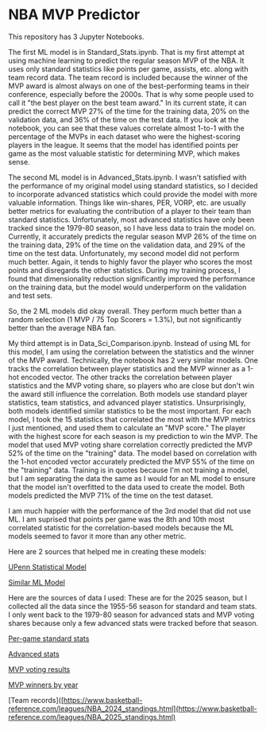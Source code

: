 # NBA MVP Predictor
This repository has 3 Jupyter Notebooks.

The first ML model is in Standard_Stats.ipynb. That is my first attempt at using machine learning to predict the regular season MVP of the NBA. It uses only standard statistics like points per game, assists, etc. along with team record data. The team record is included because the winner of the MVP award is almost always on one of the best-performing teams in their conference, especially before the 2000s. That is why some people used to call it "the best player on the best team award." In its current state, it can predict the correct MVP 27% of the time for the training data, 20% on the validation data, and 36% of the time on the test data. If you look at the notebook, you can see that these values correlate almost 1-to-1 with the percentage of the MVPs in each dataset who were the highest-scoring players in the league. It seems that the model has identified points per game as the most valuable statistic for determining MVP, which makes sense.

The second ML model is in Advanced_Stats.ipynb. I wasn't satisfied with the performance of my original model using standard statistics, so I decided to incorporate advanced statistics which could provide the model with more valuable information. Things like win-shares, PER, VORP, etc. are usually better metrics for evaluating the contribution of a player to their team than standard statistics. Unfortunately, most advanced statistics have only been tracked since the 1979-80 season, so I have less data to train the model on. Currently, it accurately predicts the regular season MVP 26% of the time on the training data, 29% of the time on the validation data, and 29% of the time on the test data. Unfortunately, my second model did not perform much better. Again, it tends to highly favor the player who scores the most points and disregards the other statistics. During my training process, I found that dimensionality reduction significantly improved the performance on the training data, but the model would underperform on the validation and test sets.

So, the 2 ML models did okay overall. They perform much better than a random selection (1 MVP / 75 Top Scorers = 1.3%), but not significantly better than the average NBA fan.

My third attempt is in Data_Sci_Comparison.ipynb. Instead of using ML for this model, I am using the correlation between the statistics and the winner of the MVP award. Technically, the notebook has 2 very similar models. One tracks the correlation between player statistics and the MVP winner as a 1-hot encoded vector. The other tracks the correlation between player statistics and the MVP voting share, so players who are close but don't win the award still influence the correlation. Both models use standard player statistics, team statistics, and advanced player statistics. Unsurprisingly, both models identified similar statistics to be the most important. For each model, I took the 15 statistics that correlated the most with the MVP metrics I just mentioned, and used them to calculate an "MVP score." The player with the highest score for each season is my prediction to win the MVP. The model that used MVP voting share correlation correctly predicted the MVP 52% of the time on the "training" data. The model based on correlation with the 1-hot encoded vector accurately predicted the MVP 55% of the time on the "training" data. Training is in quotes because I'm not training a model, but I am separating the data the same as I would for an ML model to ensure that the model isn't overfitted to the data used to create the model. Both models predicted the MVP 71% of the time on the test dataset.

I am much happier with the performance of the 3rd model that did not use ML. I am suprised that points per game was the 8th and 10th most correlated statistic for the correlation-based models because the ML models seemed to favor it more than any other metric.

Here are 2 sources that helped me in creating these models:

[UPenn Statistical Model](https://wsb.wharton.upenn.edu/wp-content/uploads/2023/05/Shen_2023_Basketball_MVP.pdf)

[Similar ML Model](https://www.samford.edu/sports-analytics/fans/2023/Using-Machine-Learning-to-Predict-the-NBA-MVP)

Here are the sources of data I used:
These are for the 2025 season, but I collected all the data since the 1955-56 season for standard and team stats. I only went back to the 1979-80 season for advanced stats and MVP voting shares because only a few advanced stats were tracked before that season.

[Per-game standard stats](https://www.basketball-reference.com/leagues/NBA_2025_per_game.html)

[Advanced stats](https://www.basketball-reference.com/leagues/NBA_2025_advanced.html)

[MVP voting results](https://www.basketball-reference.com/awards/awards_2024.html)

[MVP winners by year](https://www.basketball-reference.com/awards/mvp.html)

[Team records]([https://www.basketball-reference.com/leagues/NBA_2024_standings.html](https://www.basketball-reference.com/leagues/NBA_2025_standings.html)
